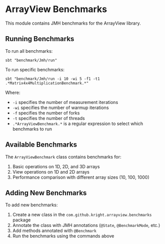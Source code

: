 # ArrayView Benchmarks

This module contains JMH benchmarks for the ArrayView library.

## Running Benchmarks

To run all benchmarks:

```
sbt "benchmark/Jmh/run"
```

To run specific benchmarks:

```
sbt "benchmark/Jmh/run -i 10 -wi 5 -f1 -t1 .*Matrix4x4MultiplicationBenchmark.*"
```

Where:
- `-i` specifies the number of measurement iterations
- `-wi` specifies the number of warmup iterations
- `-f` specifies the number of forks
- `-t` specifies the number of threads
- `.*ArrayViewBenchmark.*` is a regular expression to select which benchmarks to run

## Available Benchmarks

The `ArrayViewBenchmark` class contains benchmarks for:

1. Basic operations on 1D, 2D, and 3D arrays
2. View operations on 1D and 2D arrays
3. Performance comparison with different array sizes (10, 100, 1000)

## Adding New Benchmarks

To add new benchmarks:

1. Create a new class in the `com.github.kright.arrayview.benchmarks` package
2. Annotate the class with JMH annotations (`@State`, `@BenchmarkMode`, etc.)
3. Add methods annotated with `@Benchmark`
4. Run the benchmarks using the commands above